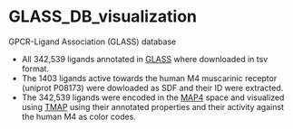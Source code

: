 # GLASS_DB_visualization
GPCR-Ligand Association (GLASS) database
- All 342,539 ligands annotated in [GLASS](https://zhanggroup.org/GLASS/) where downloaded in tsv format. 
- The 1403 ligands active towards the human M4 muscarinic receptor (uniprot P08173) were dowloaded as SDF and their ID were extracted.
- The 342,539 ligands were encoded in the [MAP4](https://github.com/reymond-group/map4) space and visualized using [TMAP](https://github.com/reymond-group/tmap) using their annotated properties and their activity against the human M4 as color codes.
